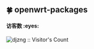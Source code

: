 ## 🍀 openwrt-packages

<h4 align="left">访客数 :eyes:</h4>

<p align="left"><img src="https://profile-counter.glitch.me/djzng/count.svg" alt="djzng :: Visitor's Count" /></p>
